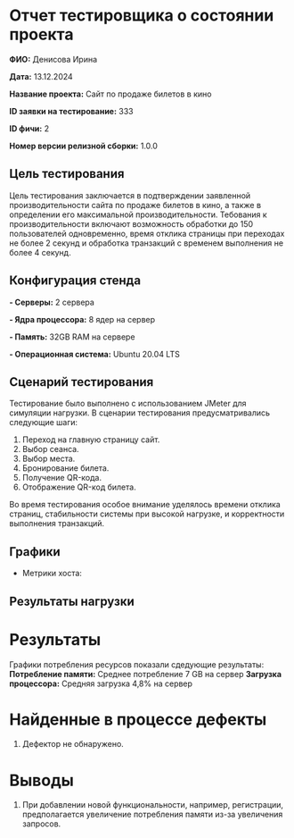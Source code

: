# Отчет тестировщика о состоянии проекта

**ФИО:** Денисова Ирина

**Дата:** 13.12.2024

**Название проекта:** Сайт по продаже билетов в кино

**ID заявки на тестирование:** 333

**ID фичи:** 2

**Номер версии релизной сборки:** 1.0.0

## Цель тестирования
   Цель тестирования заключается в подтверждении заявленной производительности сайта по продаже билетов в кино, а также в определении его максимальной производительности.
   Тебования к производительности включают возможность обработки до 150 пользователей одновременно, время отклика страницы при переходах не более 2 секунд и обработка транзакций с временем выполнения не более 4 секунд.

## Конфигурация стенда

**- Серверы:** 2 сервера

**- Ядра процессора:** 8 ядер на сервер

**- Память:** 32GB RAM на сервере

**- Операционная система:** Ubuntu 20.04 LTS

## Сценарий тестирования

Тестирование было выполнено с использованием JMeter для симуляции нагрузки. В сценарии тестирования предусматривались следующие шаги:

1. Переход на главную страницу сайт.
2. Выбор сеанса.
3. Выбор места.
4. Бронирование билета.
5. Получение QR-кода.
6. Отображение QR-код билета.

Во время тестирования особое внимание уделялось времени отклика страниц, стабильности системы при высокой нагрузке, и корректности выполнения транзакций.

## Графики
- Метрики хоста:

## Результаты нагрузки

# Результаты

Графики потребления ресурсов показали сдедующие результаты:
**Потребление памяти:** Среднее потребление 7 GB на сервер
**Загрузка процессора:** Средняя загрузка 4,8% на сервер

# Найденные в процессе дефекты

1. Дефектор не обнаружено.

# Выводы
1. При добавлении новой функциональности, например, регистрации, предполагается увеличение потребления памяти из-за увеличения запросов. 